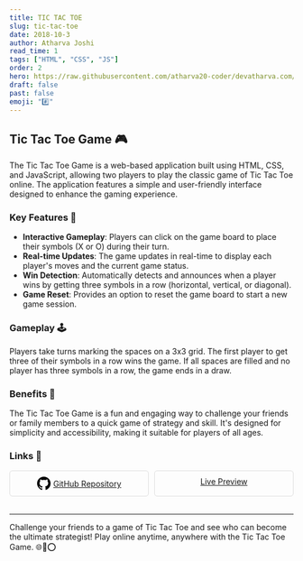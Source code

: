 ```yaml
---
title: TIC TAC TOE
slug: tic-tac-toe
date: 2018-10-3
author: Atharva Joshi
read_time: 1
tags: ["HTML", "CSS", "JS"]
order: 2
hero: https://raw.githubusercontent.com/atharva20-coder/devatharva.com/master/src/images/posts/project-imgs/tic_tac_toe_loader_.gif
draft: false
past: false
emoji: "#️⃣"
---
```


## Tic Tac Toe Game 🎮

The Tic Tac Toe Game is a web-based application built using HTML, CSS, and JavaScript, allowing two players to play the classic game of Tic Tac Toe online. The application features a simple and user-friendly interface designed to enhance the gaming experience.

### Key Features 🔑

- **Interactive Gameplay**: Players can click on the game board to place their symbols (X or O) during their turn.
- **Real-time Updates**: The game updates in real-time to display each player's moves and the current game status.
- **Win Detection**: Automatically detects and announces when a player wins by getting three symbols in a row (horizontal, vertical, or diagonal).
- **Game Reset**: Provides an option to reset the game board to start a new game session.

### Gameplay 🕹️

Players take turns marking the spaces on a 3x3 grid. The first player to get three of their symbols in a row wins the game. If all spaces are filled and no player has three symbols in a row, the game ends in a draw.

### Benefits 🌟

The Tic Tac Toe Game is a fun and engaging way to challenge your friends or family members to a quick game of strategy and skill. It's designed for simplicity and accessibility, making it suitable for players of all ages.

### Links 🔗

<div style="display: flex; flex-wrap: wrap; gap: 10px;">

<div style="flex: 1; min-width: 150px; border: 1px solid #ddd; border-radius: 5px; padding: 10px; text-align: center;">
  <a href="https://github.com/atharva20-coder/tic-tac-toe" target="_blank" style="display: flex; align-items: center; justify-content: center;">
    <svg height="24" width="24" viewBox="0 0 16 16" version="1.1" aria-hidden="true" style="fill: #000; margin-right: 5px;">
      <path fill-rule="evenodd" d="M8 0C3.58 0 0 3.58 0 8c0 3.54 2.29 6.53 5.47 7.59.4.07.55-.17.55-.38 0-.19-.01-.82-.01-1.49-2.01.37-2.53-.49-2.69-.94-.09-.23-.48-.94-.82-1.13-.28-.15-.68-.52-.01-.53.63-.01 1.08.58 1.23.82.72 1.21 1.87.87 2.33.66.07-.52.28-.87.51-1.07-1.78-.2-3.64-.89-3.64-3.95 0-.87.31-1.59.82-2.15-.08-.2-.36-1.02.08-2.12 0 0 .67-.21 2.2.82.64-.18 1.32-.27 2-.27.68 0 1.36.09 2 .27 1.53-1.04 2.2-.82 2.2-.82.44 1.1.16 1.92.08 2.12.51.56.82 1.27.82 2.15 0 3.07-1.87 3.75-3.65 3.95.29.25.54.73.54 1.48 0 1.07-.01 1.93-.01 2.2 0 .21.15.45.55.38A8.013 8.013 0 0 0 16 8c0-4.42-3.58-8-8-8z"></path>
    </svg>
    GitHub Repository
  </a>
</div>

<div style="flex: 1; min-width: 150px; border: 1px solid #ddd; border-radius: 5px; padding: 10px; text-align: center;">
  <a href="https://catch-my-tail.netlify.app/" target="_blank">Live Preview</a>
</div>
</div>

<br>

---

Challenge your friends to a game of Tic Tac Toe and see who can become the ultimate strategist! Play online anytime, anywhere with the Tic Tac Toe Game. 🌐🔴⭕
